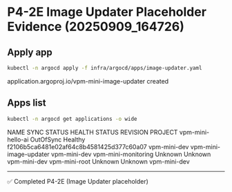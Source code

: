 # P4-2E Image Updater Placeholder Evidence (20250909_164726)

## Apply app


```bash
kubectl -n argocd apply -f infra/argocd/apps/image-updater.yaml
```

  application.argoproj.io/vpm-mini-image-updater created

## Apps list


```bash
kubectl -n argocd get applications -o wide
```

  NAME                     SYNC STATUS   HEALTH STATUS   REVISION                                   PROJECT
  vpm-mini-hello-ai        OutOfSync     Healthy         f2106b5ca6481e02af64c8b4581425d377c60a07   vpm-mini-dev
  vpm-mini-image-updater                                                                            vpm-mini-dev
  vpm-mini-monitoring      Unknown       Unknown                                                    vpm-mini-dev
  vpm-mini-root            Unknown       Unknown                                                    vpm-mini-dev

---
✅ Completed P4-2E (Image Updater placeholder)

